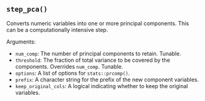 ## `step_pca()`

Converts numeric variables into one or more principal components. This can be a computationally intensive step.

Arguments:
* `num_comp`: The number of principal components to retain. Tunable.
* `threshold`: The fraction of total variance to be covered by the components. Overrides `num_comp`. Tunable.
* `options`: A list of options for `stats::prcomp()`.
* `prefix`: A character string for the prefix of the new component variables.
* `keep_original_cols`: A logical indicating whether to keep the original variables.

